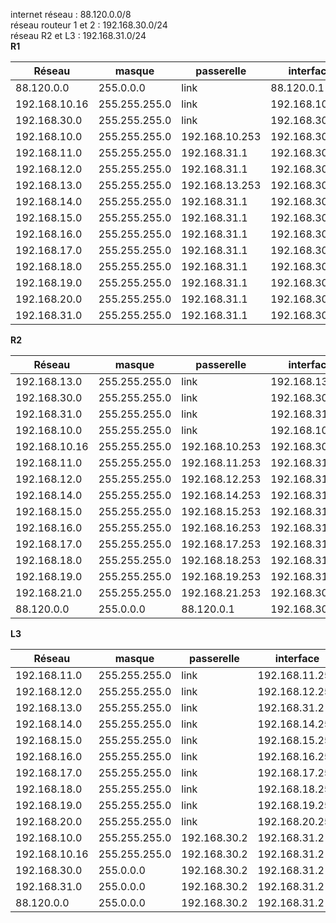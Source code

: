 
internet réseau : 88.120.0.0/8\
réseau routeur 1 et 2 : 192.168.30.0/24\
réseau R2 et L3 : 192.168.31.0/24\
**R1**

| Réseau        | masque        | passerelle     | interface      |
| ------------- | ------------- | -------------- | -------------- |
| 88.120.0.0    | 255.0.0.0     | link           | 88.120.0.1     |
| 192.168.10.16 | 255.255.255.0 | link           | 192.168.10.253 |
| 192.168.30.0  | 255.255.255.0 | link           | 192.168.30.1   |
| 192.168.10.0  | 255.255.255.0 | 192.168.10.253 | 192.168.30.1   |
| 192.168.11.0  | 255.255.255.0 | 192.168.31.1   | 192.168.30.1   |
| 192.168.12.0  | 255.255.255.0 | 192.168.31.1   | 192.168.30.1   |
| 192.168.13.0  | 255.255.255.0 | 192.168.13.253 | 192.168.30.1   |
| 192.168.14.0  | 255.255.255.0 | 192.168.31.1   | 192.168.30.1   |
| 192.168.15.0  | 255.255.255.0 | 192.168.31.1   | 192.168.30.1   |
| 192.168.16.0  | 255.255.255.0 | 192.168.31.1   | 192.168.30.1   |
| 192.168.17.0  | 255.255.255.0 | 192.168.31.1   | 192.168.30.1   |
| 192.168.18.0  | 255.255.255.0 | 192.168.31.1   | 192.168.30.1   |
| 192.168.19.0  | 255.255.255.0 | 192.168.31.1   | 192.168.30.1   |
| 192.168.20.0  | 255.255.255.0 | 192.168.31.1   | 192.168.30.1   |
| 192.168.31.0  | 255.255.255.0 | 192.168.31.1   | 192.168.30.1   |

**R2**

| Réseau        | masque        | passerelle     | interface      |
| ------------- | ------------- | -------------- | -------------- |
| 192.168.13.0  | 255.255.255.0 | link           | 192.168.13.253 |
| 192.168.30.0  | 255.255.255.0 | link           | 192.168.30.2   |
| 192.168.31.0  | 255.255.255.0 | link           | 192.168.31.1   |
| 192.168.10.0  | 255.255.255.0 | link           | 192.168.10.253 |
| 192.168.10.16 | 255.255.255.0 | 192.168.10.253 | 192.168.30.2   |
| 192.168.11.0  | 255.255.255.0 | 192.168.11.253 | 192.168.31.1   |
| 192.168.12.0  | 255.255.255.0 | 192.168.12.253 | 192.168.31.1   |
| 192.168.14.0  | 255.255.255.0 | 192.168.14.253 | 192.168.31.1   |
| 192.168.15.0  | 255.255.255.0 | 192.168.15.253 | 192.168.31.1   |
| 192.168.16.0  | 255.255.255.0 | 192.168.16.253 | 192.168.31.1   |
| 192.168.17.0  | 255.255.255.0 | 192.168.17.253 | 192.168.31.1   |
| 192.168.18.0  | 255.255.255.0 | 192.168.18.253 | 192.168.31.1   |
| 192.168.19.0  | 255.255.255.0 | 192.168.19.253 | 192.168.31.1   |
| 192.168.21.0  | 255.255.255.0 | 192.168.21.253 | 192.168.30.2   |
| 88.120.0.0    | 255.0.0.0     | 88.120.0.1     | 192.168.30.2   |

**L3**

| Réseau        | masque        | passerelle   | interface      |
| ------------- | ------------- | ------------ | -------------- |
| 192.168.11.0  | 255.255.255.0 | link         | 192.168.11.253 |
| 192.168.12.0  | 255.255.255.0 | link         | 192.168.12.253 |
| 192.168.13.0  | 255.255.255.0 | link         | 192.168.31.2   |
| 192.168.14.0  | 255.255.255.0 | link         | 192.168.14.253 |
| 192.168.15.0  | 255.255.255.0 | link         | 192.168.15.253 |
| 192.168.16.0  | 255.255.255.0 | link         | 192.168.16.253 |
| 192.168.17.0  | 255.255.255.0 | link         | 192.168.17.253 |
| 192.168.18.0  | 255.255.255.0 | link         | 192.168.18.253 |
| 192.168.19.0  | 255.255.255.0 | link         | 192.168.19.253 |
| 192.168.20.0  | 255.255.255.0 | link         | 192.168.20.253 |
| 192.168.10.0  | 255.255.255.0 | 192.168.30.2 | 192.168.31.2   |
| 192.168.10.16 | 255.255.255.0 | 192.168.30.2 | 192.168.31.2   |
| 192.168.30.0  | 255.0.0.0     | 192.168.30.2 | 192.168.31.2   |
| 192.168.31.0  | 255.0.0.0     | 192.168.30.2 | 192.168.31.2   |
| 88.120.0.0    | 255.0.0.0     | 192.168.30.2 | 192.168.31.2   |
